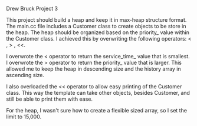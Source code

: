 Drew Bruck
Project 3

This project should build a heap and keep it in max-heap structure format.
The main.cc file includes a Customer class to create objects to be store in the heap.  The heap should be organized based on the priority_ value within the Customer class.  I achieved this by overwriting the following operators: < , > , <<.

I overwrote the < operator to return the service_time_ value that is smallest.  I overwrote the > operator to return the priority_ value that is larger.  This allowed me to keep the heap in descending size and the history array in ascending size.

I also overloaded the << operator to allow easy printing of the Customer class.  This way the template can take other objects, besides Customer, and still be able to print them with ease.

For the heap, I wasn't sure how to create a flexible sized array, so I set the limit to 15,000.